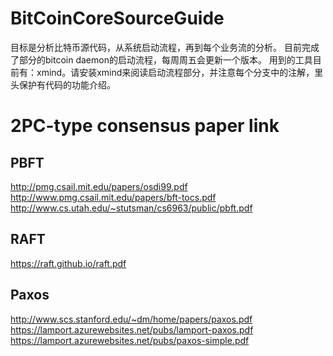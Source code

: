 # BitCoinCoreSourceGuide
目标是分析比特币源代码，从系统启动流程，再到每个业务流的分析。
目前完成了部分的bitcoin daemon的启动流程，每周周五会更新一个版本。
用到的工具目前有：xmind。请安装xmind来阅读启动流程部分，并注意每个分支中的注解，里头保护有代码的功能介绍。

# 2PC-type consensus paper link
## PBFT
  http://pmg.csail.mit.edu/papers/osdi99.pdf
  http://www.pmg.csail.mit.edu/papers/bft-tocs.pdf
  http://www.cs.utah.edu/~stutsman/cs6963/public/pbft.pdf
## RAFT
  https://raft.github.io/raft.pdf
## Paxos
  http://www.scs.stanford.edu/~dm/home/papers/paxos.pdf    
  https://lamport.azurewebsites.net/pubs/lamport-paxos.pdf
  https://lamport.azurewebsites.net/pubs/paxos-simple.pdf

